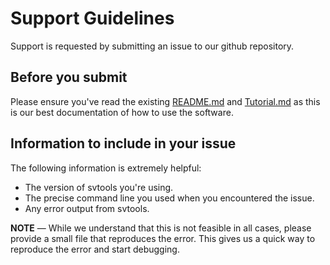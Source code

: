 # Support Guidelines
Support is requested by submitting an issue to our github repository.

## Before you submit
Please ensure you've read the existing [README.md](README.md) and
[Tutorial.md](Tutorial.md) as this is our best documentation of 
how to use the software.

## Information to include in your issue
The following information is extremely helpful:
* The version of svtools you're using. 
* The precise command line you used when you encountered the issue.
* Any error output from svtools.

**NOTE** — While we understand that this is not feasible in all
cases, please provide a small file that reproduces the error. This gives us
a quick way to reproduce the error and start debugging.
